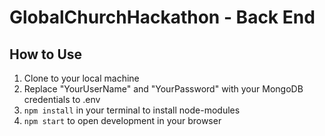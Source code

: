 # GlobalChurchHackathon - Back End

## How to Use
1. Clone to your local machine
2. Replace "YourUserName" and "YourPassword" with your MongoDB credentials  to .env 
3. `npm install` in your terminal to install node-modules
4. `npm start` to open development in your browser
